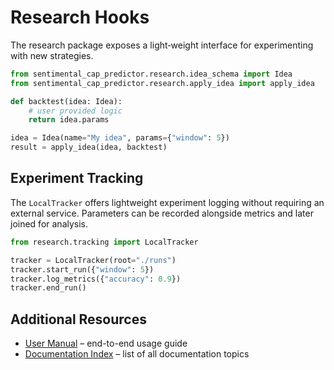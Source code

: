# Research Hooks

The research package exposes a light‑weight interface for experimenting with new strategies.

```python
from sentimental_cap_predictor.research.idea_schema import Idea
from sentimental_cap_predictor.research.apply_idea import apply_idea

def backtest(idea: Idea):
    # user provided logic
    return idea.params

idea = Idea(name="My idea", params={"window": 5})
result = apply_idea(idea, backtest)
```

## Experiment Tracking

The `LocalTracker` offers lightweight experiment logging without requiring an
external service. Parameters can be recorded alongside metrics and later joined
for analysis.

```python
from research.tracking import LocalTracker

tracker = LocalTracker(root="./runs")
tracker.start_run({"window": 5})
tracker.log_metrics({"accuracy": 0.9})
tracker.end_run()
```

## Additional Resources

- [User Manual](user_manual.md) – end-to-end usage guide
- [Documentation Index](index.md) – list of all documentation topics
